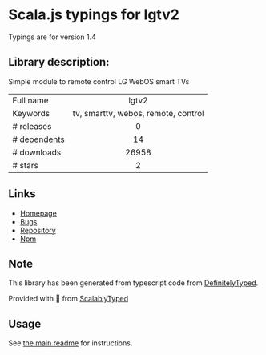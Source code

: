 
# Scala.js typings for lgtv2

Typings are for version 1.4

## Library description:
Simple module to remote control LG WebOS smart TVs

|                    |                 |
| ------------------ | :-------------: |
| Full name          | lgtv2 |
| Keywords           | tv, smarttv, webos, remote, control |
| # releases         | 0 |
| # dependents       | 14 |
| # downloads        | 26958 |
| # stars            | 2 |

## Links
- [Homepage](https://github.com/hobbyquaker/lgtv2)
- [Bugs](https://github.com/hobbyquaker/lgtv2/issues)
- [Repository](https://github.com/hobbyquaker/lgtv2)
- [Npm](https://www.npmjs.com/package/lgtv2)
    


## Note
This library has been generated from typescript code from [DefinitelyTyped](https://definitelytyped.org).

Provided with :purple_heart: from [ScalablyTyped](https://github.com/oyvindberg/ScalablyTyped)

## Usage
See [the main readme](../../readme.md) for instructions.


